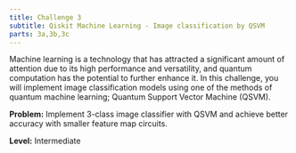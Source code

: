 ```yaml
---
title: Challenge 3
subtitle: Qiskit Machine Learning - Image classification by QSVM
parts: 3a,3b,3c
---
```



Machine learning is a technology that has attracted a significant amount of attention due to its high performance and versatility, and quantum computation has the potential to further enhance it. In this challenge, you will implement image classification models using one of the methods of quantum machine learning; Quantum Support Vector Machine (QSVM).

**Problem:** Implement 3-class image classifier with QSVM and achieve better accuracy with smaller feature map circuits.

**Level:** Intermediate
